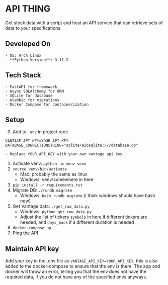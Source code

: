 # API THING
Get stock data with a script and host an API service that can retrieve sets of data to your specifications.

## Developed On
    - OS: Arch Linux
    - **Python Version**: 3.11.2

## Tech Stack
    - FastAPI for framework
    - Async SQLAlchemy for ORM
    - SQLite for database
    - Alembic for migrations
    - Docker Compose for containerization

## Setup
0. Add to `.env` in project root:
```
VANTAGE_API_KEY=YOUR_API_KEY
DATABASE_CONNECTIONSTRING="sqlite+aiosqlite:///database.db"
```
    - Replace YOUR_API_KEY with your own vantage api key
1. Activate venv: `python -m venv venv`
2. `source venv/bin/activate`
    - Mac: probably the same as linux
    - Windows: venv\somewhere in here
3. `pip install -r requirements.txt`
4. Migrate DB: `./rundb migrate`
    - Windows: `bash rundb migrate` (i think windows should have bash now)
5. Get Vantage data: `./get_raw_data.py`
    - Windows: `python get_raw_data.py`
    - Adjust the list of tickers `symbols` in here if different tickers are needed, and `days_back` if a different duration is needed
6. `docker-compose up`
7. Ping the API

## Maintain API key
Add your key in the .env file as `VANTAGE_API_KEY=YOUR_API_KEY`, this is also added to the docker-compose to ensure that the env is there.
The app and docker will throw an error, telling you that the env does not have the required data, if you do not have any of the specified envs anyways.
